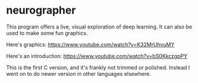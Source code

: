 # neurographer

This program offers a live, visual exploration of deep learning. It can also be used to make some fun graphics.

Here's graphics:
https://www.youtube.com/watch?v=K32MrUhvuMY



Here's an introduction:
https://www.youtube.com/watch?v=bS0KkczgpPY

This is the first C version, and it's frankly not trimmed or polished. Instead I went on to do newer version in other languages elsewhere. 
